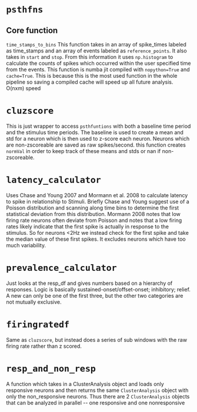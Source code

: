 # `psthfns`

## Core function
`time_stamps_to_bins`
This function takes in an array of spike_times labeled as time_stamps and an array of events labeled as `reference_points`. It also takes in `start` and `stop`.
From this information it uses `np.histogram` to calculate the counts of spikes which occurred within the user specified time from the events. This function is
numba jit compiled with `nopython=True` and `cache=True`. This is because this is the most used function in the whole pipeline so saving a compiled cache will
speed up all future analysis. O(nxm) speed

# `cluzscore`

This is just wrapper to access `psthfuntions` with both a baseline time period and the stimulus time periods. The baseline is used to create a mean and std for a
neuron which is then used to z-score each neuron. Neurons which are non-zscoreable are saved as raw spikes/second. this function creates `normVal` in order to keep
track of these means and stds or nan if non-zscoreable.

# `latency_calculator`

Uses Chase and Young 2007 and Mormann et al. 2008 to calculate latency to spike in relationship to Stimuli. Briefly Chase and Young suggest use of a Poisson distribution
and scanning along time bins to determine the first statistical deviation from this distribution. Mormann 2008 notes that low firing rate neurons often deviate from
Poisson and notes that a low firing rates likely indicate that the first spike is actually in response to the stimulus. So for neurons <2Hz we instead check for the
first spike and take the median value of these first spikes. It excludes neurons which have too much variability.

# `prevalence_calculator`
Just looks at the resp_df and gives numbers based on a hierarchy of responses. Logic is basically sustained-onset/offset-onset; inhibitory; relief. A new can only be one
of the first three, but the other two categories are not mutually exclusive.

# `firingratedf`
Same as `cluzscore`, but instead does a series of sub windows with the raw firing rate rather than z scored.

# `resp_and_non_resp`
A function which takes in a ClusterAnalysis object and loads only responsive neurons and then returns the same `ClusterAnalysis` object with only the non_responsive neurons. Thus there are 2 `ClusterAnalysis` objects that can be analyzed in parallel -- one responsive and one nonresponsive

